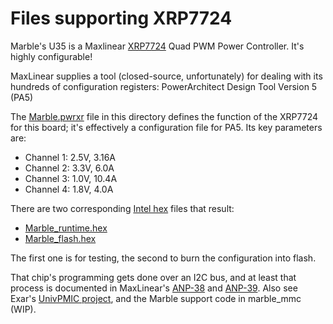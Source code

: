 # Files supporting XRP7724

Marble's U35 is a Maxlinear [XRP7724](https://www.maxlinear.com/product/power-management/universal-pmics/universal-pmics/xrp7724) Quad PWM Power Controller.
It's highly configurable!

MaxLinear supplies a tool (closed-source, unfortunately) for dealing with
its hundreds of configuration registers:
PowerArchitect Design Tool Version 5 (PA5)

The [Marble.pwrxr](Marble.pwrxr) file in this directory defines
the function of the XRP7724 for this board; it's effectively a
configuration file for PA5.  Its key parameters are:

* Channel 1: 2.5V, 3.16A
* Channel 2: 3.3V, 6.0A
* Channel 3: 1.0V, 10.4A
* Channel 4: 1.8V, 4.0A

There are two corresponding [Intel hex](https://en.wikipedia.org/wiki/Intel_HEX) files that result:

* [Marble_runtime.hex](Marble_runtime.hex)
* [Marble_flash.hex](Marble_flash.hex)

The first one is for testing, the second to burn the configuration
into flash.

That chip's programming gets done over an I2C bus, and at least
that process is documented in MaxLinear's
[ANP-38](https://www.maxlinear.com/appnote/anp-38.pdf) and
[ANP-39](https://www.maxlinear.com/appnote/anp-39.pdf).
Also see Exar's [UnivPMIC project](https://github.com/exarcorp/UnivPMIC),
and the Marble support code in marble_mmc (WIP).
